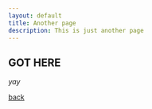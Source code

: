 ```yaml
---
layout: default
title: Another page
description: This is just another page
---
```


## GOT HERE

_yay_

[back](./)
